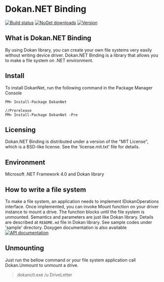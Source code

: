 # Dokan.NET Binding
[![Build status](https://ci.appveyor.com/api/projects/status/w707j7xlu21jf3qa?svg=true)](https://ci.appveyor.com/project/Liryna/dokan-dotnet)
[![NuGet downloads](https://img.shields.io/nuget/dt/DokanNet.svg)](https://www.nuget.org/packages/DokanNet)
[![Version](https://img.shields.io/nuget/v/DokanNet.svg)](https://www.nuget.org/packages/DokanNet)

## What is Dokan.NET Binding
By using Dokan library, you can create your own file systems very easily
without writing device driver. Dokan.NET Binding is a library that allows
you to make a file system on .NET environment.

## Install

To install DokanNet, run the following command in the Package Manager Console

    PM> Install-Package DokanNet
    
    //Prerelease 
    PM> Install-Package DokanNet -Pre 

## Licensing
Dokan.NET Binding is distributed under a version of the "MIT License",
which is a BSD-like license. See the 'license.mit.txt' file for details.

## Environment
Microsoft .NET Framework 4.0 and Dokan library

## How to write a file system
To make a file system, an application needs to implement IDokanOperations interface.
Once implemented, you can invoke Mount function on your driver instance
to mount a drive. The function blocks until the file system is unmounted.
Semantics and parameters are just like Dokan library. Details are described
at `README.md` file in Dokan library. See sample codes under 'sample'
directory.
Doxygen documentation is also available [![API documentation](https://img.shields.io/badge/Documentation-API-green.svg)](https://dokan-dev.github.io/dokan-dotnet-doc/html/)

## Unmounting
Just run the bellow command or your file system application call Dokan.Unmount
to unmount a drive.

   > dokanctl.exe /u DriveLetter

